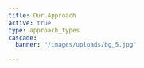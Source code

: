 ```yaml
---
title: Our Approach
active: true
type: approach_types
cascade:
  banner: "/images/uploads/bg_5.jpg"

---
```

